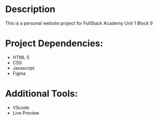 # Description
This is a personal website project for FullStack Academy Unit 1 Block 9

# Project Dependencies:
- HTML 5
- CSS
- Javascript
- Figma

# Additional Tools:
- VScode
- Live Preview